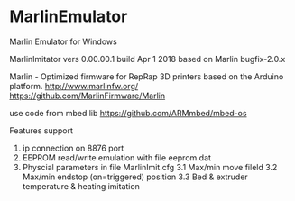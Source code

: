 # MarlinEmulator
Marlin Emulator for Windows

MarlinImitator vers 0.00.00.1 build Apr  1 2018
based on Marlin bugfix-2.0.x

Marlin - Optimized firmware for RepRap 3D printers based on the Arduino platform.
http://www.marlinfw.org/
https://github.com/MarlinFirmware/Marlin

use code from  mbed lib
https://github.com/ARMmbed/mbed-os


Features support
1. ip connection on 8876 port
2. EEPROM read/write emulation with file eeprom.dat
3. Physcial parameters in file MarlinImit.cfg
3.1 Max/min move fileld
3.2 Max/min endstop (on=triggered) position
3.3 Bed & extruder temperature & heating imitation
